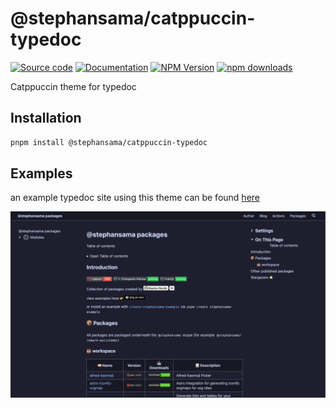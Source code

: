 # @stephansama/catppuccin-typedoc

[![Source code](https://img.shields.io/badge/Source-666666?style=flat&logo=github&label=Github&labelColor=211F1F)](https://github.com/stephansama/packages/tree/main/packages/catppuccin-typedoc)
[![Documentation](https://img.shields.io/badge/Documentation-211F1F?style=flat&logo=Wikibooks&labelColor=211F1F)](https://packages.stephansama.info/modules/_stephansama_catppuccin-typedoc)
[![NPM Version](https://img.shields.io/npm/v/%40stephansama%2Fcatppuccin-typedoc?logo=npm&logoColor=red&color=211F1F&labelColor=211F1F)](https://www.npmjs.com/package/@stephansama/catppuccin-typedoc)
[![npm downloads](https://img.shields.io/npm/dw/@stephansama/catppuccin-typedoc?labelColor=211F1F)](https://www.npmjs.com/package/@stephansama/catppuccin-typedoc)

Catppuccin theme for typedoc

## Installation

```sh
pnpm install @stephansama/catppuccin-typedoc
```

## Examples

an example typedoc site using this theme can be found [here](https://packages.stephansama.info/)

![image](https://raw.githubusercontent.com/stephansama/static/refs/heads/main/packages/typedoc.png)
